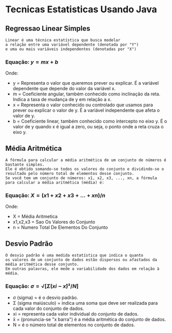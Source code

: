 
# Tecnicas Estatisticas  Usando Java

## Regressao Linear Simples
    Linear é uma técnica estatística que busca modelar
    a relação entre uma variável dependente (denotada por "Y")
    e uma ou mais variáveis independentes (denotadas por "X")  
### Equação: $y = mx + b$
Onde: 
- y = Representa o valor que queremos prever ou explicar. É a variável dependente que depende do valor da variável x.
- m = Coeficiente angular, também conhecido como inclinação da reta. Indica a taxa de mudança de y em relação a x. 
- x = Representa o valor conhecido ou controlado que usamos para prever ou explicar o valor de y. É a variável independente que afeta o valor de y. 
- b = Coeficiente linear, também conhecido como intercepto no eixo y. É o valor de y quando x é igual a zero, ou seja, o ponto onde a reta cruza o eixo y.
## Média Aritmética
    A fórmula para calcular a média aritmética de um conjunto de números é bastante simples.
    Ele é obtido somando-se todos os valores do conjunto e dividindo-se o resultado pelo número total de elementos desse conjunto.
    Se você tem um conjunto de números: x1, x2, x3, ..., xn, a fórmula para calcular a média aritmética (média) é:
### Equação: $X = (x1 + x2 + x3 +...+xn)/ n$
Onde:
- X = Média Aritmetica
- x1,x2,x3 = Sao Os Valores do Conjunto
- n = Numero Total De Elementos Do Conjunto
## Desvio Padrão
    O desvio padrão é uma medida estatística que indica o quanto
    os valores de um conjunto de dados estão dispersos ou afastados da média aritmética desse conjunto.
    Em outras palavras, ele mede a variabilidade dos dados em relação à média.
### Equação: $σ = √[Σ(xi - x̄)² / N]$
- σ (sigma) =  é o desvio padrão.
- Σ (sigma maiúsculo) =  indica uma soma que deve ser realizada para cada valor do conjunto de dados.
- xi = representa cada valor individual do conjunto de dados.
- x̄ = (pronuncia-se "x barra") é a média aritmética do conjunto de dados.
- N = é o número total de elementos no conjunto de dados.
